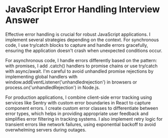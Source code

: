 # JavaScript Error Handling Interview Answer

Effective error handling is crucial for robust JavaScript applications. I implement several strategies depending on the context. For synchronous code, I use try/catch blocks to capture and handle errors gracefully, ensuring the application doesn't crash when unexpected conditions occur.

For asynchronous code, I handle errors differently based on the pattern: with promises, I add .catch() handlers to promise chains or use try/catch with async/await. I'm careful to avoid unhandled promise rejections by implementing global handlers with window.addEventListener('unhandledrejection') in browsers or process.on('unhandledRejection') in Node.js.

For production applications, I combine client-side error tracking using services like Sentry with custom error boundaries in React to capture component errors. I create custom error classes to differentiate between error types, which helps in providing appropriate user feedback and simplifies error filtering in tracking systems. I also implement retry logic for transient errors like network failures, using exponential backoff to avoid overwhelming servers during outages.